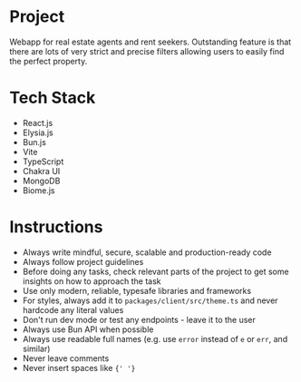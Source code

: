 # Project
Webapp for real estate agents and rent seekers. Outstanding feature is that there are lots of very strict and precise filters allowing users to easily find the perfect property.

# Tech Stack
- React.js
- Elysia.js
- Bun.js
- Vite
- TypeScript
- Chakra UI
- MongoDB
- Biome.js

# Instructions
- Always write mindful, secure, scalable and production-ready code
- Always follow project guidelines
- Before doing any tasks, check relevant parts of the project to get some insights on how to approach the task
- Use only modern, reliable, typesafe libraries and frameworks
- For styles, always add it to `packages/client/src/theme.ts` and never hardcode any literal values
- Don't run dev mode or test any endpoints - leave it to the user
- Always use Bun API when possible
- Always use readable full names (e.g. use `error` instead of `e` or `err`, and similar)
- Never leave comments
- Never insert spaces like `{' '}`
